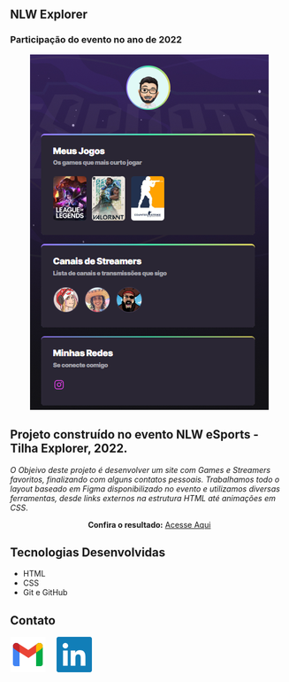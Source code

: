 
## NLW Explorer
### Participação do evento no ano de 2022

<div align="center">

![preview.png](./css/Assets/preview.png)

</div>

## __Projeto construído no evento NLW eSports - Tilha Explorer, 2022.__

*O Objeivo deste projeto é desenvolver um site com Games e Streamers favoritos, finalizando com alguns contatos pessoais.
Trabalhamos todo o layout baseado em Figma disponibilizado no evento e utilizamos diversas ferramentas, desde links externos na estrutura HTML até animações em CSS*.

<div align="center">

__Confira o resultado:__ [Acesse Aqui](./index.html)

</div>

## Tecnologias Desenvolvidas

- HTML
- CSS 
- Git e GitHub

## Contato

<a href="mailto:felix.devx@gmail.com" target="_blank">![](./css/Assets/gmail.svg)</a>&nbsp; &nbsp; &nbsp;<a href="https://www.linkedin.com/in/gabriel-felix-dos-santos-85ba259b/" target="_blank">![](./css/Assets/linkedin.svg)</a>
